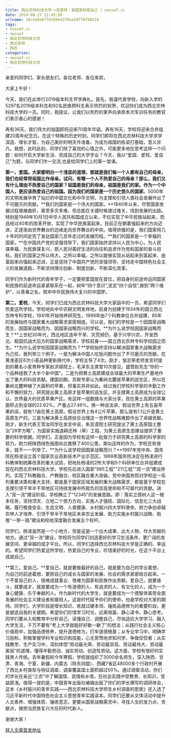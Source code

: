 ```yaml
---
title: 西北农林科技大学->吴普特：爱国爱校爱自己 | nwsuaf.cc
date: 2019-08-27 12:43:50
urlname: 18ce26e6f7d3d9e4276ea29776f98519
tags: 
- nwsuaf.cc
- nwsuaf
- 西北农林科技大学
- 西北农林
- 西农
categories:
- nwsuaf.cc
- 西北农林科技大学
---
```



亲爱的同学们、家长朋友们，各位老师、各位来宾，

大家上午好！

今天，我们在此举行2019级本科生开学典礼。首先，我谨代表学校，向新入学的5297名2019级本科生和92名民族预科生表示热烈的祝贺，欢迎你们成为西北农林科技大学的一员。同时，我提议，让我们以热烈的掌声向承担本次军训任务的教官们表示衷心的感谢！

再有36天，我们伟大的祖国即将迎来70周年华诞。再有16天，学校将迎来合并组建20周年纪念日。在这个特殊的历史时刻，同学们即将在西北农林科技大学求学深造、增长才智，为自己美好的明天作准备，为成为祖国的栋梁打基础，意义非凡。我想，此时此刻，同学们除了喜悦的心情之外，可能更多地在思考这样一个问题：如何开启大学新生活、完成自己的大学学业？今天，我以“爱国、爱校、爱自己”为题，与同学们作一交流,也是给同学们上的第一堂课。

**第一，爱国。**大家都明白一个浅显的道理，那就是我们每一个人都有自己的母亲，我们也经常将祖国比作母亲。试问，有哪一个人不热爱自己的母亲？那么，我们又有什么理由不热爱自己的国家？祖国是我们的母亲，祖国是我们的家。作为一个中国人，更应该热爱自己的祖国。因为**我们的国家是一个历史悠久的国家**。5000年的文明发展孕育了灿烂的中国文化和中华文明，为支撑和引领人类社会发展作出了不可磨灭的贡献。**我们的国家是一个伟大的国家。**1840年以来，尽管国家发展过程艰难曲折，甚至多灾多难，但总能在关键时候渡过难关，找到发展的出路。特别是1949年10月1日中华人民共和国成立以来，不仅实现了中华民族站起来，而且经过40年的改革开放，实现了中华民族富起来，目前正在朝着强起来的方向迈进，正逐渐由世界舞台的边缘走向世界舞台的中央。值得骄傲的是，我们国家用几十年的时间走完了发达国家几百年走过的发展历程。**我们的国家是一个幸福的国家。**在中国共产党的坚强领导下，我们国家始终坚持以人民为中心，为人民谋幸福、为民族谋复兴，把人民对美好生活的向往和追求作为党和国家的奋斗目标。我们的国家之所以伟大，之所以幸福，之所以能够实现从站起来到富起来、由富起来向强起来迈进，正是坚持了中国共产党的坚强领导，坚持走中国特色社会主义的发展道路，不断坚持理论创新、制度创新，不断深化改革。

同学们作为新时代的青年学子，一定要把爱国放在首位，把自身的前途命运同国家和民族的前途命运紧紧联系在一起，树牢“四个意识”,坚定“四个自信”,做到“两个维护”，以青春之名，筑牢中华民族伟大复兴的中国梦。

**第二，爱校**。今天，同学们已成为西北农林科技大学大家庭中的一员，希望同学们热爱这所学校。学校地处中华农耕文明发祥地，前身为创建于1934年的国立西北农林专科学校，1941年开始培养研究生。1999年由7个科教单位合并组建，85年的发展始终与国家重大战略需求紧密相连。可以说，我们的学校是一个因国家战略而生、因国家战略而为、因国家战略而兴的学校。**为什么说学校因国家战略而生？**上世纪30年代，西北地区连年干旱、灾荒频仍，基于兴学兴农、开发西北、稳固抗战大后方的国家战略需求，学校前身——国立西北农林专科学校因之而生。**为什么说学校因国家战略而为？**学校始终坚持以解决国家重大战略需求为己任，我列举三个例子。一是为解决中国人吃饭问题作出了不可磨灭的贡献。在黄淮麦区6次小麦品种更新换代中，学校主导了4次。刚才，邹志荣老师发言时提到的著名小麦育种专家赵洪璋院士，毛泽东主席曾10次接见，盛赞赵先生“你的一个品种拯救了大半个新中国”。二是为把黄土高原建成全球最大的苹果生产基地作出了重大的科技贡献。建国初期，苏联专家认为秦岭北麓是苹果的适生区，所以在秦岭北麓种植了大面积的苹果，但事实并非如此。经过我们学校科学家的辛勤工作和不懈的努力，研究提出黄土高原才是苹果的适生区，并支撑黄土高原成为全球公认、世界最大的优质苹果产区。有这样一组数据与大家分享。现在黄土高原的苹果面积占到全球的22.62%，产量占27.46%。换一种说法讲，假设世界上有五亩苹果的话，就有1.1亩在黄土高原。假设世界上有4公斤苹果，那么就有1.1公斤是黄土高原生产的。三是为解决黄土高原综合治理这一世界性战略难题作出了卓越贡献。刚才，新生代表王雪汝同学在发言中说，朱显谟院士研究提出了黄土高原国土整治“28字方略”，为国家实施退耕还林（草）工程，为黄土高原生态建设提供了重要的科学依据。同学们，正是因为学校有这样一批致力于研究黄土高原的科学家的努力，助力把陕西绿色版图向北推移了400公里。类似这样的作为，学校还有很多，就不一一列举了。**为什么说学校因国家战略而兴？**1997年党中央、国务院在杨凌设立首个国家农业高新技术产业示范区。1999年国务院决定在杨凌进行科教体制统筹改革的重大试验，把地处杨凌的2所大学和5个科研单位合并组建成现在的西北农林科技大学。学校先后进入国家“985工程”“211工程”“双一流”建设序列，实现了科教融合、产教融合、校区融合重大突破。党中央国务院对学校这一系列重要决策和重大支持，都是基于国家区域发展的重大战略需求，都是基于学校在支撑引领干旱半干旱地区可持续发展中所肩负的崇高使命和不可替代的贡献。进入“双一流”建设阶段，学校确立了“12345”的发展思路。即：落实立德树人这一根本任务，坚持顶天、立地二个努力方向，实施人才强校、国际化、信息化三大战略，履行粮食安全、生态文明、人类健康、乡村振兴四大学科使命，努力争创卓越农林人才培养、引领干旱半干旱地区未来农业发展、助力实施乡村振兴战略、助推“一带一路”建设和校地深度融合发展五个标杆。

同学们，杨凌虽然是一个小地方，但是这是一个出大成果、出大人物、作大贡献的地方。通过“双一流”建设，学校将为同学们创造更好的学习生活条件、更广阔的发展空间、更卓越的成才平台。所以，同学们选择西北农林科技大学是正确的、幸运的。希望同学们热爱这所学校，热爱自己的专业，珍惜美好的时光，在这个平台上成就自己。

**第三，爱自己。**爱自己，就是要做最好的自己，就是要为自己的学业着想，为自己的前途着想，要把自己的成长与国家的发展、社会的需求紧密结合起来。一个不爱自己的人，很难成就事业、很难为国家和民族作出贡献。爱自己，就要奋斗，就要成才，就是要成为一个有道德的人、有追求的人、有文化的人，成为一个身心健康、乐于奉献的人。作为新时代的大学生，就是要成为一个德智体美劳全面发展的社会主义建设者和接班人。这是时代赋予你们的使命，也是学校对大家的期待。同学们，大学阶段是增长知识、练就过硬本领、锤炼品德修为的重要阶段，更是塑造自我的关键期。希望你们珍惜学习时光，远离喧嚣，静心读书，静心思考。同学们要从入校教育中分析自己、读懂自己、调整自己，尽快适应大学学习、融入大学生活，千万不要有“考上大学就能好好歇一歇了”的想法；从践行社会主义核心价值观中，加强品德修养，提升道德修为，打牢道德根基；从专业学习中，明确学习目标，积极掌握学科专业知识和技能，心无旁骛地求知问学，争做佼佼者；从实践教学、生产实习中，深刻体悟“劳动最光荣、劳动最崇高、劳动最伟大、劳动最美丽”的道理，懂得辛勤劳动、诚实劳动、创造性劳动。这方面，学校有很好的实践育人传统。去年暑假和今年寒假，学校就组织了3000余名师生，深入陕西、甘肃、青海、宁夏、新疆、内蒙古（除东四盟）、西藏7省区48000多个行政村开展了西北乡村类型与特征调查，调查覆盖国土面积超过50%。通过调查活动，你们的学长在亲近“三农”中了解国情、民情和乡情，在社会实践中受教育、长知识，受益匪浅。值得一提的是，中国青年出版社编辑出版了你们的学长撰写的调研体会，这本《乡村振兴的青年实践——西北农林科技大学师生乡村调查的思索》还入选了习近平新时代中国特色社会主义思想青年实践读本。同学们还要从文体活动中提升人文素养、增强体质、锤炼意志，更要从国家战略需求中，寻找人生的发力点、贡献点，做担当民族复兴大任的时代新人。

谢谢大家！





[转入文章首发地址](https://news.nwsuaf.edu.cn/xnxw/91467.htm)